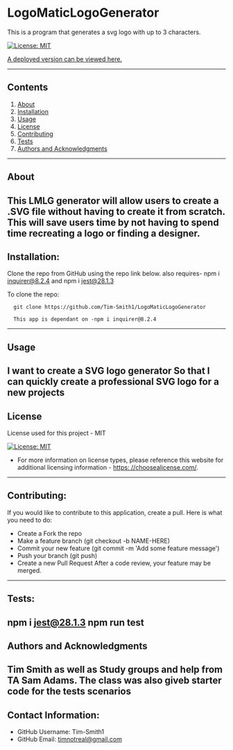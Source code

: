 
  
# LogoMaticLogoGenerator

  This is a program that generates a svg logo with up to 3 characters.

  [![License: MIT](https://img.shields.io/badge/License-MIT-yellow.svg)](https://opensource.org/licenses/MIT)

  [A deployed version can be viewed here.](undefined)
  
---
## Contents
1. [About](#about)
2. [Installation](#installation)
3. [Usage](#usage)
4. [License](#license)
5. [Contributing](#contributing)
6. [Tests](#tests)
7. [Authors and Acknowledgments](#authors-and-acknowledgments)
---
## About
  This LMLG generator will allow users to create a .SVG file without having to create it from scratch. This will save users time by not having to spend time recreating a logo or finding a designer. 
---
## Installation:
  Clone the repo from GitHub using the repo link below. also 
  requires- npm i inquirer@8.2.4     and      npm i jest@28.1.3  

  To clone the repo:
  
      git clone https://github.com/Tim-Smith1/LogoMaticLogoGenerator
  
      This app is dependant on -npm i inquirer@8.2.4
---
## Usage

I want to create a SVG logo generator
So that I can quickly create a professional SVG logo for a new projects
---
## License
  License used for this project - MIT

  [![License: MIT](https://img.shields.io/badge/License-MIT-yellow.svg)](https://opensource.org/licenses/MIT)

  * For more information on license types, please reference this website
  for additional licensing information - [https: //choosealicense.com/](https://choosealicense.com/).
---
## Contributing:
  
  If you would like to contribute to this application, create a pull.
  Here is what you need to do:
  - Create a Fork the repo
  - Make a feature branch (git checkout -b NAME-HERE)
  - Commit your new feature (git commit -m 'Add some feature message')
  - Push your branch (git push)
  - Create a new Pull Request
  After a code review, your feature may be merged.
---
## Tests:
  npm i jest@28.1.3    npm run test
---
## Authors and Acknowledgments
  Tim Smith as well as Study groups and help from TA Sam Adams.   The class was also giveb starter code for the tests scenarios
---
## Contact Information:
* GitHub Username: Tim-Smith1
* GitHub Email:  timnotreal@gmail.com
  
